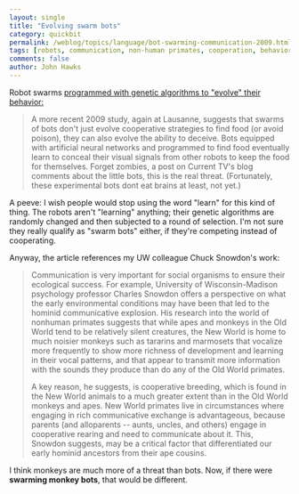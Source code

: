 ```yaml
---
layout: single 
title: "Evolving swarm bots" 
category: quickbit
permalink: /weblog/topics/language/bot-swarming-communication-2009.html
tags: [robots, communication, non-human primates, cooperation, behavior] 
comments: false 
author: John Hawks 
---
```


Robot swarms <a href="http://hplusmagazine.com/articles/ai/darwins-robots#at">programmed with genetic algorithms to "evolve" their behavior:</a>

<blockquote>A more recent 2009 study, again at Lausanne, suggests that swarms of bots don't just evolve cooperative strategies to find food (or avoid poison), they can also evolve the ability to deceive. Bots equipped with artificial neural networks and programmed to find food eventually learn to conceal their visual signals from other robots to keep the food for themselves. Forget zombies, a post on Current TV's blog comments about the little bots, this is the real threat. (Fortunately, these experimental bots dont eat brains  at least, not yet.)</blockquote>

A peeve: I wish people would stop using the word "learn" for this kind of thing. The robots aren't "learning" anything; their genetic algorithms are randomly changed and then subjected to a round of selection. I'm not sure they really qualify as "swarm bots" either, if they're competing instead of cooperating. 

Anyway, the article references my UW colleague Chuck Snowdon's work: 

<blockquote>Communication is very important for social organisms to ensure their ecological success. For example, University of Wisconsin-Madison psychology professor Charles Snowdon offers a perspective on what the early environmental conditions may have been that led to the hominid communicative explosion. His research into the world of nonhuman primates suggests that while apes and monkeys in the Old World tend to be relatively silent creatures, the New World is home to much noisier monkeys such as tararins and marmosets that vocalize more frequently to show more richness of development and learning in their vocal patterns, and that appear to transmit more information with the sounds they produce than do any of the Old World primates.

A key reason, he suggests, is cooperative breeding, which is found in the New World animals to a much greater extent than in the Old World monkeys and apes. New World primates live in circumstances where engaging in rich communicative exchange is advantageous, because parents (and alloparents -- aunts, uncles, and others) engage in cooperative rearing and need to communicate about it. This, Snowdon suggests, may be a critical factor that differentiated our early hominid ancestors from their ape cousins.</blockquote>

I think monkeys are much more of a threat than bots. Now, if there were <b>swarming monkey bots</b>, that would be different. 

